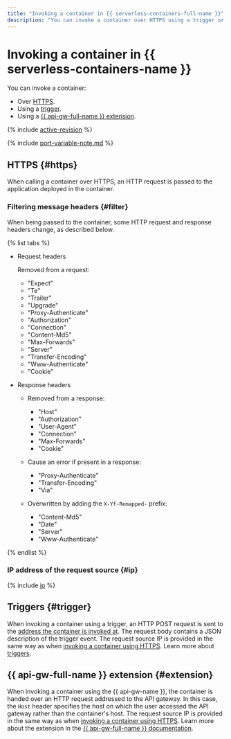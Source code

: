 ```yaml
---
title: "Invoking a container in {{ serverless-containers-full-name }}"
description: "You can invoke a container over HTTPS using a trigger or {{ api-gw-full-name }} extension."
---
```


# Invoking a container in {{ serverless-containers-name }}

You can invoke a container:
* Over [HTTPS](#https).
* Using a [trigger](#trigger).
* Using a [{{ api-gw-full-name }} extension](#extension).

{% include [active-revision](../../_includes/serverless-containers/active-revision.md) %}

{% include [port-variable-note.md](../../_includes/serverless-containers/port-variable-note.md) %}

## HTTPS {#https}

When calling a container over HTTPS, an HTTP request is passed to the application deployed in the container.

### Filtering message headers {#filter}

When being passed to the container, some HTTP request and response headers change, as described below.

{% list tabs %}

- Request headers

   Removed from a request:

   - "Expect"
   - "Te"
   - "Trailer"
   - "Upgrade"
   - "Proxy-Authenticate"
   - "Authorization"
   - "Connection"
   - "Content-Md5"
   - "Max-Forwards"
   - "Server"
   - "Transfer-Encoding"
   - "Www-Authenticate"
   - "Cookie"

- Response headers

   - Removed from a response:
      - "Host"
      - "Authorization"
      - "User-Agent"
      - "Connection"
      - "Max-Forwards"
      - "Cookie"

   - Cause an error if present in a response:

      - "Proxy-Authenticate"
      - "Transfer-Encoding"
      - "Via"

   - Overwritten by adding the `X-Yf-Remapped-` prefix:
      - "Content-Md5"
      - "Date"
      - "Server"
      - "Www-Authenticate"

{% endlist %}

### IP address of the request source {#ip}

{% include [ip](../../_includes/serverless-containers/ip.md) %}

## Triggers {#trigger}

When invoking a container using a trigger, an HTTP POST request is sent to the [address the container is invoked at](../operations/invocation-link.md). The request body contains a JSON description of the trigger event. The request source IP is provided in the same way as when [invoking a container using HTTPS](#ip). Learn more about [triggers](trigger/index.md).



## {{ api-gw-full-name }} extension {#extension}

When invoking a container using the {{ api-gw-name }}, the container is handed over an HTTP request addressed to the API gateway. In this case, the `Host` header specifies the host on which the user accessed the API gateway rather than the container's host. The request source IP is provided in the same way as when [invoking a container using HTTPS](#ip). Learn more about the extension in the [{{ api-gw-full-name }} documentation](../../api-gateway/concepts/extensions/containers.md).

